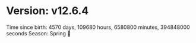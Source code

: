 # Version: v12.6.4
Time since birth: 4570 days, 109680 hours, 6580800 minutes, 394848000 seconds
Season: Spring 🌸
